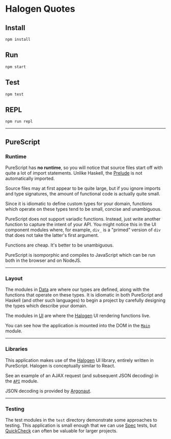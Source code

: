 # Halogen Quotes

## Install

```shell
npm install
```

## Run

```shell
npm start
```

## Test

```shell
npm test
```

## REPL

```shell
npm run repl
```

---

## PureScript

### Runtime

PureScript has **no runtime**, so you will notice that source files start off
with quite a lot of import statements. Unlike Haskell, the [Prelude][] is not
automatically imported.

Source files may at first appear to be quite large, but if you ignore imports
and type signatures, the amount of functional code is actually quite small.

Since it is idiomatic to define custom types for your domain, functions
which operate on these types tend to be small, concise and unambiguous.

PureScript does not support variadic functions. Instead, just write another
function to capture the intent of your API. You might notice this in the
UI component modules where, for example, `div_` is a "primed" version of `div`
that does not take the latter's first argument.

Functions are cheap. It's better to be unambiguous.

PureScript is isomporphic and compiles to JavaScript which can be run both
in the browser and on NodeJS.

---

### Layout

The modules in [Data](src/Data/) are where our types are defined, along with
the functions that operate on these types. It is idiomatic in both PureScript
and Haskell (and other such languages) to begin a project by carefully
designing the types which describe your domain.

The modules in [UI](src/UI/) are where the [Halogen][] UI rendering functions
live.

You can see how the application is mounted into the DOM in the
[`Main`](src/Main.purs) module.

---

### Libraries

This application makes use of the [Halogen][] UI library, entirely written in
PureScript. Halogen is conceptually similar to React.

See an example of an AJAX request (and subsequent JSON decoding) in the
[`API`](src/API.purs) module.

JSON decoding is provided by [Argonaut][].

---

### Testing

The test modules in the `test` directory demonstrate some approaches to
testing. This application is small enough that we can use [Spec][] tests, but
[QuickCheck][] can often be valuable for larger projects.


[argonaut]: https://github.com/purescript-contrib/purescript-argonaut
[halogen]: https://purescript-halogen.github.io/purescript-halogen/
[prelude]: https://github.com/purescript/purescript-prelude
[quickcheck]: https://github.com/purescript/purescript-quickcheck
[spec]: https://purescript-spec.github.io/purescript-spec/
